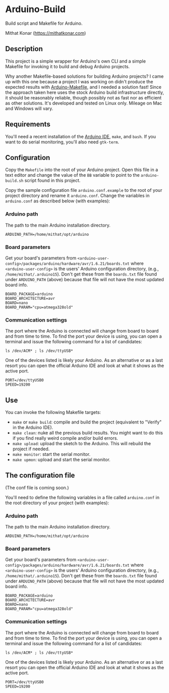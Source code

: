 Arduino-Build
============
Build script and Makefile for Arduino.

Mithat Konar (<https://mithatkonar.com>)

Description
----------
This project is a simple wrapper for Arduino's own CLI and a simple Makefile for invoking it to build and debug Arduino projects. 

Why another Makefile-based solutions for building Arduino projects? I came up with this one because a project I was working on didn't produce the expected results with [Arduino-Makefile](https://github.com/sudar/Arduino-Makefile), and I needed a solution fast! Since the approach taken here uses the stock Arduino build infrastructure directly, it should be reasonably reliable, though possibly not as fast nor as efficient as other solutions. It's developed and tested on Linux only. Mileage on Mac and Windows will vary.

Requirements
-----------
You'll need a recent installation of the [Arduino IDE](https://www.arduino.cc/en/Main/Software), `make`, and `bash`. If you want to do serial monitoring, you'll also need `gtk-term`.

Configuration
------------
Copy the `Makefile` into the root of your Arduino project. Open this file in a text editor and change the value of the `BB` variable to point to the `arduino-build.sh` script found in this project.

Copy the sample configuration file `arduino.conf.example` to the root of your project directory and rename it `arduino.conf`. Change the variables in `arduino.conf` as described below (with examples):

### Arduino path
The path to the main Arduino installation directory.

    ARDUINO_PATH=/home/mithat/opt/arduino

### Board parameters
Get your board's parameters  from
`<arduino-user-config>/packages/arduino/hardware/avr/1.6.21/boards.txt`
where `<arduino-user-config>` is the users' Arduino configuration directory,
(e.g., `/home/mithat/.arduino15`). Don't get these from the `boards.txt` file found under `ARDUINO_PATH` (above) because that file will not have the most updated board info.

    BOARD_PACKAGE=arduino
    BOARD_ARCHITECTURE=avr
    BOARD=nano
    BOARD_PARAM="cpu=atmega328old"

### Communication settings
The port where the Arduino is connected will change from board to board and from time to time. To find the port your device is using, you can open a terminal and issue the following command for a list of candidates:

    ls /dev/ACM* ; ls /dev/ttyUSB*

One of the devices listed is likely your Arduino. As an alternative or as a last resort you can open the official Arduino IDE and look at what it shows as the active port.

    PORT=/dev/ttyUSB0
    SPEED=19200

Use
---
You can invoke the following Makefile targets:

* `make` or `make build`: compile and build the project (equivalent to "Verify" in the Arduino IDE).
* `make clean`: nuke all the previous build results. You might want to do this if you find really weird compile and/or build errors.
* `make upload`: upload the sketch to the Arduino. This will rebuild the project if needed.
* `make monitor`: start the serial monitor.
* `make upmon`: upload and start the serial monitor.

The configuration file
--------------------
(The conf file is coming soon.)

You'll need to define the following variables in a file called `arduino.conf` in the root directory of your project (with examples):

### Arduino path
The path to the main Arduino installation directory.

    ARDUINO_PATH=/home/mithat/opt/arduino

### Board parameters
Get your board's parameters  from
`<arduino-user-config>/packages/arduino/hardware/avr/1.6.21/boards.txt`
where `<arduino-user-config>` is the users' Arduino configuration directory,
(e.g., `/home/mithat/.arduino15`). Don't get these from the `boards.txt` file found under `ARDUINO_PATH` (above) because that file will not have the most updated board info.

    BOARD_PACKAGE=arduino
    BOARD_ARCHITECTURE=avr
    BOARD=nano
    BOARD_PARAM="cpu=atmega328old"

### Communication settings
The port where the Arduino is connected will change from board to board and from time to time. To find the port your device is using, you can open a terminal and issue the following command for a list of candidates:

    ls /dev/ACM* ; ls /dev/ttyUSB*

One of the devices listed is likely your Arduino. As an alternative or as a last resort you can open the official Arduino IDE and look at what it shows as the active port.

    PORT=/dev/ttyUSB0
    SPEED=19200

